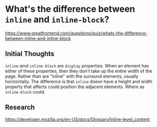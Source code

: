 # What's the difference between `inline` and `inline-block`?

https://www.greatfrontend.com/questions/quiz/whats-the-difference-between-inline-and-inline-block

## Initial Thoughts

`inline` amd `inline-block` are `display` properties. When an element has either of these properties, then they don't take up the entire width of the page. Rather than are "inline" with the surround elements, usually horizontally. The difference is that `inline` doesn
have a height and width property that affects could position the adjacent elements. Where as `inline-block` could.

## Research

https://developer.mozilla.org/en-US/docs/Glossary/Inline-level_content
